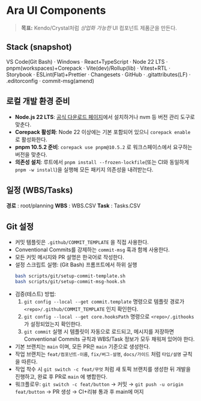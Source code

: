 # Ara UI Components
> **목표:** Kendo/Crystal처럼 *상업화 가능한* UI 컴포넌트 제품군을 만든다.

## Stack (snapshot)
VS Code(Git Bash) · Windows · React+TypeScript · Node 22 LTS · pnpm(workspaces)+Corepack · Vite(dev)/Rollup(lib) · Vitest+RTL · Storybook · ESLint(Flat)+Prettier · Changesets · GitHub · .gitattributes(LF) · .editorconfig · commit-msg(amend)

## 로컬 개발 환경 준비
- **Node.js 22 LTS**: [공식 다운로드 페이지](https://nodejs.org/)에서 설치하거나 nvm 등 버전 관리 도구로 맞춘다.
- **Corepack 활성화**: Node 22 이상에는 기본 포함되어 있으니 `corepack enable` 로 활성화한다.
- **pnpm 10.5.2 준비**: `corepack use pnpm@10.5.2` 로 워크스페이스에서 요구하는 버전을 맞춘다.
- **의존성 설치**: 루트에서 `pnpm install --frozen-lockfile`(또는 CI와 동일하게 `pnpm -w install`)을 실행해 모든 패키지 의존성을 내려받는다.

## 일정 (WBS/Tasks)
 **경로** : root/planning
 **WBS** : WBS.CSV
 **Task** : Tasks.CSV

## Git 설정
- 커밋 템플릿은 `.github/COMMIT_TEMPLATE` 을 직접 사용한다.
- Conventional Commits를 강제하는 `commit-msg` 훅과 함께 사용한다.
- 모든 커밋 메시지와 PR 설명은 한국어로 작성한다.
- 설정 스크립트 실행: (Git Bash) 프롬프트에서 하위 실행
    ```bash
    bash scripts/git/setup-commit-template.sh
    bash scripts/git/setup-commit-msg-hook.sh
    ```
- 검증(테스트) 방법:
  1. `git config --local --get commit.template` 명령으로 템플릿 경로가 `<repo>/.github/COMMIT_TEMPLATE` 인지 확인한다.
  2. `git config --local --get core.hooksPath` 명령으로 `<repo>/.githooks` 가 설정되었는지 확인한다.
  3. `git commit` 실행 시 템플릿이 자동으로 로드되고, 메시지를 저장하면 Conventional Commits 규칙과 WBS/Task 정보가 모두 채워져 있어야 한다.
- 기본 브랜치는 `main` 이며, 모든 PR은 `main` 기준으로 생성한다.
- 작업 브랜치는 `feat/컴포넌트-이름`, `fix/버그-설명`, `docs/가이드` 처럼 `타입/설명` 규칙을 따른다.
- 작업 착수 시 `git switch -c feat/무엇` 처럼 새 토픽 브랜치를 생성한 뒤 개발을 진행하고, 완료 후 PR로 `main` 에 병합한다.
- 워크플로우: `git switch -c feat/button` → 커밋 → `git push -u origin feat/button` → PR 생성 → CI+리뷰 통과 후 main에 머지
